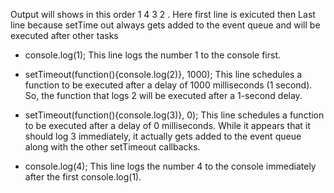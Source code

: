 Output will shows in this order 1 4 3 2 . Here first line is exicuted then Last line because setTime out always gets added to the event queue and will be executed after other tasks

- console.log(1); This line logs the number 1 to the console first.

- setTimeout(function(){console.log(2)}, 1000); This line schedules a function to be executed after a delay of 1000 milliseconds (1 second). So, the function that logs 2 will be executed after a 1-second delay.

- setTimeout(function(){console.log(3)}, 0); This line schedules a function to be executed after a delay of 0 milliseconds. While it appears that it should log 3 immediately, it actually gets added to the event queue along with the other setTimeout callbacks.

- console.log(4); This line logs the number 4 to the console immediately after the first console.log(1).